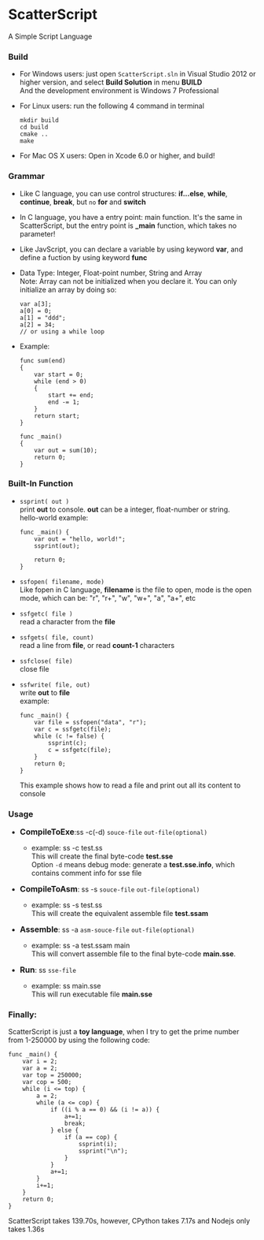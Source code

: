 ScatterScript
=============

A Simple Script Language

### Build

- For Windows users: just open `ScatterScript.sln` in Visual Studio 2012 or higher 
version, and select **Build Solution** in menu **BUILD**  
And the development environment is Windows 7 Professional
- For Linux users: run the following 4 command in terminal

  ```
  mkdir build
  cd build
  cmake ..
  make
  ```

- For Mac OS X users: Open in Xcode 6.0 or higher, and build!

### Grammar

- Like C language, you can use control structures: **if...else**, **while**, **continue**, **break**, but `no` **for** and **switch**

- In C language, you have a entry point: main function. It's the same in ScatterScript, but the entry point is **_main** function, which takes no parameter!

- Like JavScript, you can declare a variable by using keyword **var**, and define a fuction by using keyword **func**

- Data Type: Integer, Float-point number, String and Array  
Note: Array can not be initialized when you declare it. You can only initialize an array by doing so:
  ```
  var a[3];
  a[0] = 0;
  a[1] = "ddd";
  a[2] = 34;  
  // or using a while loop
  ```

- Example:
  ```
  func sum(end)
  {
	  var start = 0;
	  while (end > 0)
	  {
		  start += end;
		  end -= 1;
	  }
	  return start;
  }

  func _main()
  {
	  var out = sum(10);
	  return 0;
  }
  ```

### Built-In Function

- `ssprint( out )`  
print **out** to console. **out** can be a integer, float-number or string.  
hello-world example:
    ```
    func _main() {
        var out = "hello, world!";
        ssprint(out);

        return 0;
    }
    ```
- `ssfopen( filename, mode)`   
Like fopen in C language, **filename** is the file to open, mode is the open mode, which can be: "r", "r+", "w", "w+", "a", "a+", etc
- `ssfgetc( file )`  
read a character from the **file**  
- `ssfgets( file, count)`  
read a line from **file**, or read **count-1** characters  
- `ssfclose( file)`  
close file
- `ssfwrite( file, out)`  
write **out** to **file**  
 example:
    ```
    func _main() {
        var file = ssfopen("data", "r");
        var c = ssfgetc(file);
        while (c != false) {
            ssprint(c);
            c = ssfgetc(file);
        }
        return 0;
    }
    ```
    
    This example shows how to read a file and print out all its content to console

### Usage

- **<span style="font-size:16px">CompileToExe</span>**:ss -c(-d) `souce-file` `out-file(optional)`
  + example: ss -c test.ss  
This will create the final byte-code **test.sse**  
Option `-d` means debug mode: generate a **test.sse.info**, which contains comment info for sse file

- **<span style="font-size:16px">CompileToAsm</span>**: ss -s `souce-file` `out-file(optional)`
  + example: ss -s test.ss  
This will create the equivalent assemble file **test.ssam**

- **<span style="font-size:16px">Assemble</span>**: ss -a `asm-souce-file` `out-file(optional)`
  + example: ss -a test.ssam main  
This will convert assemble file to the final byte-code **main.sse**. 


- **<span style="font-size:16px">Run</span>**: ss `sse-file`
  + example:  ss main.sse   
This will run executable file **main.sse**

### Finally:

ScatterScript is just a **toy language**, when I try to get the prime number from 1-250000 by using the following code:
```
func _main() {
	var i = 2;
	var a = 2;
	var top = 250000;
	var cop = 500;
	while (i <= top) {
		a = 2;
		while (a <= cop) {
			if ((i % a == 0) && (i != a)) {
				a+=1;
				break;
			} else {
				if (a == cop) {
					ssprint(i);
					ssprint("\n");
				}
			}
			a+=1;
		}
		i+=1;
	}
	return 0;
}
```

ScatterScript takes 139.70s, however, CPython takes 7.17s and Nodejs only takes 1.36s

